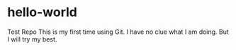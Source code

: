 # hello-world
Test Repo
This is my first time using Git. I have no clue what I am doing. But I will try my best.
